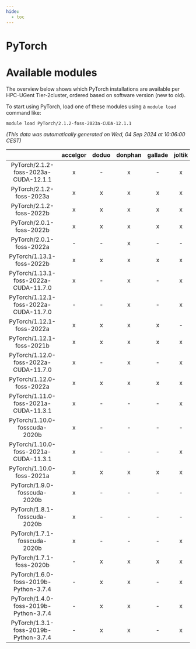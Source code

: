 ```yaml
---
hide:
  - toc
---
```


PyTorch
=======

# Available modules


The overview below shows which PyTorch installations are available per HPC-UGent Tier-2cluster, ordered based on software version (new to old).

To start using PyTorch, load one of these modules using a `module load` command like:

```shell
module load PyTorch/2.1.2-foss-2023a-CUDA-12.1.1
```

*(This data was automatically generated on Wed, 04 Sep 2024 at 10:06:00 CEST)*  

| |accelgor|doduo|donphan|gallade|joltik|shinx|skitty|
| :---: | :---: | :---: | :---: | :---: | :---: | :---: | :---: |
|PyTorch/2.1.2-foss-2023a-CUDA-12.1.1|x|-|x|-|x|-|-|
|PyTorch/2.1.2-foss-2023a|x|x|x|x|x|x|x|
|PyTorch/2.1.2-foss-2022b|x|x|x|x|x|x|x|
|PyTorch/2.0.1-foss-2022b|x|x|x|x|x|x|x|
|PyTorch/2.0.1-foss-2022a|-|-|x|-|-|-|-|
|PyTorch/1.13.1-foss-2022b|x|x|x|x|x|x|x|
|PyTorch/1.13.1-foss-2022a-CUDA-11.7.0|x|-|x|-|x|-|-|
|PyTorch/1.12.1-foss-2022a-CUDA-11.7.0|-|-|x|-|x|-|-|
|PyTorch/1.12.1-foss-2022a|x|x|x|x|-|-|x|
|PyTorch/1.12.1-foss-2021b|x|x|x|x|x|-|x|
|PyTorch/1.12.0-foss-2022a-CUDA-11.7.0|x|-|x|-|x|-|-|
|PyTorch/1.12.0-foss-2022a|x|x|x|x|x|x|x|
|PyTorch/1.11.0-foss-2021a-CUDA-11.3.1|x|-|-|-|x|-|-|
|PyTorch/1.10.0-fosscuda-2020b|x|-|-|-|-|-|-|
|PyTorch/1.10.0-foss-2021a-CUDA-11.3.1|x|-|-|-|x|-|-|
|PyTorch/1.10.0-foss-2021a|x|x|x|x|x|-|x|
|PyTorch/1.9.0-fosscuda-2020b|x|-|-|-|-|-|-|
|PyTorch/1.8.1-fosscuda-2020b|x|-|-|-|-|-|-|
|PyTorch/1.7.1-fosscuda-2020b|x|-|-|-|x|-|-|
|PyTorch/1.7.1-foss-2020b|-|x|x|x|x|-|x|
|PyTorch/1.6.0-foss-2019b-Python-3.7.4|-|x|x|-|x|-|x|
|PyTorch/1.4.0-foss-2019b-Python-3.7.4|-|x|x|-|x|-|x|
|PyTorch/1.3.1-foss-2019b-Python-3.7.4|-|x|x|-|x|-|x|
